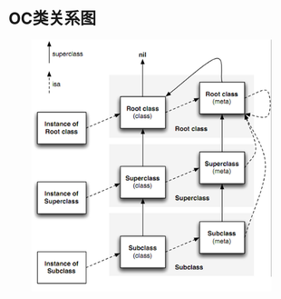 # OC类关系图

<figure><img src="../../../../.gitbook/assets/image (8).png" alt=""><figcaption></figcaption></figure>
